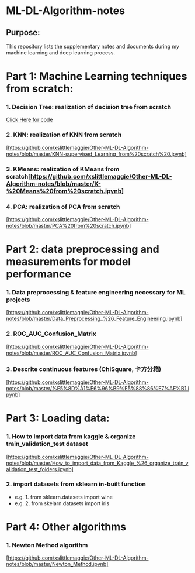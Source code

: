 # ML-DL-Algorithm-notes
## Purpose:
This repository lists the supplementary notes and documents during my machine learning and deep learning process.

# Part 1: Machine Learning techniques from scratch:
### 1. Decision Tree: realization of decision tree from scratch 
[Click Here for code](https://github.com/xslittlemaggie/Other-ML-DL-Algorithm-notes/blob/master/Decision_Tree_from_scratch_to_complete.ipynb)

### 2. KNN: realization of KNN from scratch
[https://github.com/xslittlemaggie/Other-ML-DL-Algorithm-notes/blob/master/KNN-supervised_Learning_from%20scratch%20.ipynb]

### 3. KMeans: realization of KMeans from scratch[https://github.com/xslittlemaggie/Other-ML-DL-Algorithm-notes/blob/master/K-%20Means%20from%20scratch.ipynb]

### 4. PCA: realization of PCA from scratch
[https://github.com/xslittlemaggie/Other-ML-DL-Algorithm-notes/blob/master/PCA%20from%20scratch.ipynb]

# Part 2: data preprocessing and measurements for model performance
### 1. Data preprocessing & feature engineering necessary for ML projects
[https://github.com/xslittlemaggie/Other-ML-DL-Algorithm-notes/blob/master/Data_Preprocessing_%26_Feature_Engineering.ipynb]

### 2. ROC_AUC_Confusion_Matrix
[https://github.com/xslittlemaggie/Other-ML-DL-Algorithm-notes/blob/master/ROC_AUC_Confusion_Matrix.ipynb]

### 3. Descrite continuous features (ChiSquare, 卡方分箱)
[https://github.com/xslittlemaggie/Other-ML-DL-Algorithm-notes/blob/master/%E5%8D%A1%E6%96%B9%E5%88%86%E7%AE%B1.ipynb]

# Part 3: Loading data:
### 1. How to import data from kaggle & organize train_validation_test dataset
[https://github.com/xslittlemaggie/Other-ML-DL-Algorithm-notes/blob/master/How_to_import_data_from_Kaggle_%26_organize_train_validation_test_folders.ipynb]
### 2. import datasets from sklearn in-built function
- e.g. 1. from sklearn.datasets import wine
- e.g. 2. from skelarn.datasets import iris

# Part 4: Other algorithms
### 1. Newton Method algorithm
[https://github.com/xslittlemaggie/Other-ML-DL-Algorithm-notes/blob/master/Newton_Method.ipynb]
